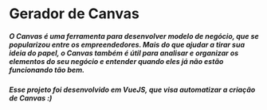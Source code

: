 # Gerador de Canvas
##### O Canvas é uma ferramenta para desenvolver modelo de negócio, que se popularizou entre os empreendedores. Mais do que ajudar a tirar sua ideia do papel, o Canvas também é útil para analisar e organizar os elementos do seu negócio e entender quando eles já não estão funcionando tão bem.
##### Esse projeto foi desenvolvido em VueJS, que visa automatizar a criação de Canvas :)
